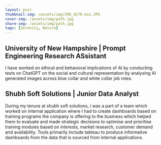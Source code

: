 ```yaml
---
layout: post
thumbnail-img: /assets/img/IMG_0176-min.JPG
cover-img: /assets/img/path.jpg
share-img: /assets/img/path.jpg
tags: [Serenity, Nature]
---
```


<h2> University of New Hampshire | Prompt Engineering Research ASsistant</h2>

I have worked on ethical and behavioral implications of AI by conducting tests on ChatGPT on the social and cultural representation by analysing AI generated images across blue collar and white collar job roles.
 
<h2>Shubh Soft Solutions | Junior Data Analyst</h2>

During my tenure at shubh soft solutions, i was a part of a team which worked on internal application where I had to create dashboards based on training programs the company is offering to the business which helped them to evaluate and made strategic decisions to optimise and prioritise training modules based on interests, market research, customer demand and availability. Tools primarily include tableau to produce informative dashboards from the data that is sourced from internal applications.
